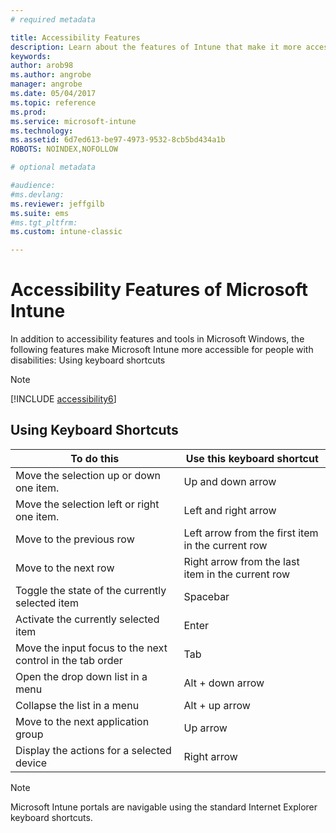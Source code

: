 ```yaml
---
# required metadata

title: Accessibility Features 
description: Learn about the features of Intune that make it more accessible to people with disabilities.
keywords:
author: arob98
ms.author: angrobe
manager: angrobe
ms.date: 05/04/2017
ms.topic: reference
ms.prod:
ms.service: microsoft-intune
ms.technology:
ms.assetid: 6d7ed613-be97-4973-9532-8cb5bd434a1b
ROBOTS: NOINDEX,NOFOLLOW

# optional metadata

#audience:
#ms.devlang:
ms.reviewer: jeffgilb
ms.suite: ems
#ms.tgt_pltfrm:
ms.custom: intune-classic

---
```


# Accessibility Features of Microsoft Intune
In addition to accessibility features and tools in Microsoft Windows, the following features make Microsoft Intune more accessible for people with disabilities: Using keyboard shortcuts

> [!NOTE]
> [!INCLUDE [accessibility6](./includes/accessibility6_md.md)]

## Using Keyboard Shortcuts

|                        To do this                         |            Use this keyboard shortcut             |
|-----------------------------------------------------------|---------------------------------------------------|
|          Move the selection up or down one item.          |                 Up and down arrow                 |
|        Move the selection left or right one item.         |               Left and right arrow                |
|                 Move to the previous row                  | Left arrow from the first item in the current row |
|                   Move to the next row                    | Right arrow from the last item in the current row |
|      Toggle the state of the currently selected item      |                     Spacebar                      |
|           Activate the currently selected item            |                       Enter                       |
| Move the input focus to the next control in the tab order |                        Tab                        |
|             Open the drop down list in a menu             |                 Alt + down arrow                  |
|                Collapse the list in a menu                |                  Alt + up arrow                   |
|            Move to the next application group             |                     Up arrow                      |
|         Display the actions for a selected device         |                    Right arrow                    |

> [!NOTE]
> Microsoft Intune portals are navigable using the standard Internet Explorer keyboard shortcuts.
